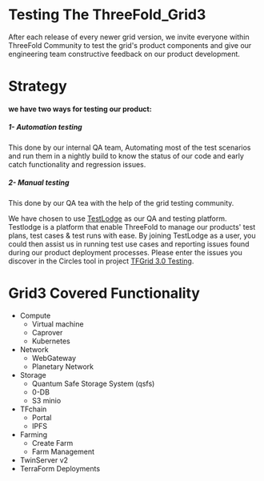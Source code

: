 # Testing The ThreeFold_Grid3

After each release of every newer grid version, we invite everyone within ThreeFold Community to test the grid's product components and give our engineering team constructive feedback on our product development.

# Strategy
#### we have two ways for testing our product:
##### 1- Automation testing
This done by our internal QA team, Automating most of the test scenarios and run them in a nightly build to know the status of our code and early catch functionality and regression issues.
##### 2- Manual testing
This done by our QA tea with the help of the grid testing community.

We have chosen to use [TestLodge](grid3_testlodge) as our QA and testing platform. Testlodge is a platform that enable ThreeFold to manage our products' test plans, test cases & test runs with ease. By joining TestLodge as a user, you could then assist us in running test use cases and reporting issues found during our product deployment processes.
Please enter the issues you discover in the Circles tool in project [TFGrid 3.0 Testing](https://circles.threefold.me/project/test-tfgrid3/issues).

# Grid3 Covered Functionality
- Compute
  - Virtual machine
  - Caprover
  - Kubernetes
- Network
  - WebGateway
  - Planetary Network
- Storage
  - Quantum Safe Storage System (qsfs)
  - 0-DB
  - S3 minio
- TFchain
  - Portal
  - IPFS
- Farming
  - Create Farm
  - Farm Management
- TwinServer v2
- TerraForm Deployments

